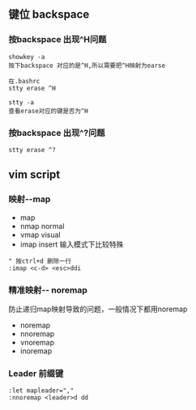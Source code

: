 ## 键位 backspace

### 按backspace 出现^H问题
```
showkey -a
按下backspace 对应的是^H,所以需要把^H映射为earse

在.bashrc
stty erase ^H

stty -a
查看erase对应的键是否为^H
```

### 按backspace 出现^?问题
```
stty erase ^?
```
## vim script
### 映射--map
* map
* nmap normal
* vmap visual
* imap insert 输入模式下比较特殊

```
" 按ctrl+d 删除一行
:imap <c-d> <esc>ddi
```
### 精准映射-- noremap
防止递归map映射导致的问题，一般情况下都用noremap
* noremap
* nnoremap
* vnoremap
* inoremap

### Leader 前缀键
```
:let mapleader=","
:nnoremap <leader>d dd
```
